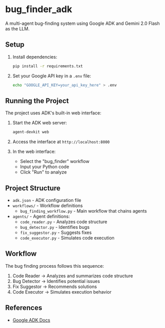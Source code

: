 # bug_finder_adk

A multi-agent bug-finding system using Google ADK and Gemini 2.0 Flash as the LLM.

## Setup

1. Install dependencies:
   ```bash
   pip install -r requirements.txt
   ```

2. Set your Google API key in a `.env` file:
   ```bash
   echo "GOOGLE_API_KEY=your_api_key_here" > .env
   ```

## Running the Project

The project uses ADK's built-in web interface:

1. Start the ADK web server:
   ```bash
   agent-devkit web
   ```

2. Access the interface at `http://localhost:8000`

3. In the web interface:
   - Select the "bug_finder" workflow
   - Input your Python code
   - Click "Run" to analyze

## Project Structure

- `adk.json` - ADK configuration file
- `workflows/` - Workflow definitions
  - `bug_finding_workflow.py` - Main workflow that chains agents
- `agents/` - Agent definitions:
  - `code_reader.py` - Analyzes code structure
  - `bug_detector.py` - Identifies bugs
  - `fix_suggestor.py` - Suggests fixes
  - `code_executor.py` - Simulates code execution

## Workflow

The bug finding process follows this sequence:
1. Code Reader → Analyzes and summarizes code structure
2. Bug Detector → Identifies potential issues
3. Fix Suggestor → Recommends solutions
4. Code Executor → Simulates execution behavior

## References
- [Google ADK Docs](https://github.com/google/agent-development-kit) 